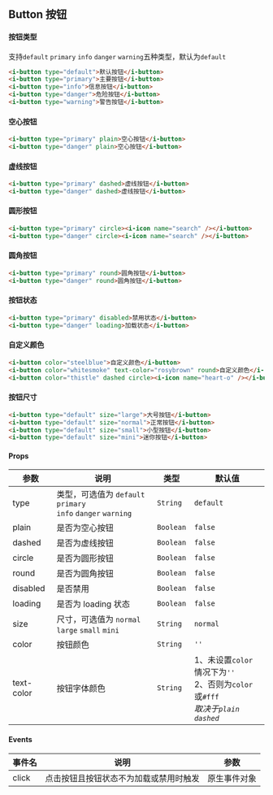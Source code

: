 ## Button 按钮

#### 按钮类型

支持`default` `primary` `info` `danger` `warning`五种类型，默认为`default`

```html
<i-button type="default">默认按钮</i-button>
<i-button type="primary">主要按钮</i-button>
<i-button type="info">信息按钮</i-button>
<i-button type="danger">危险按钮</i-button>
<i-button type="warning">警告按钮</i-button>
```

#### 空心按钮

```html
<i-button type="primary" plain>空心按钮</i-button>
<i-button type="danger" plain>空心按钮</i-button>
```

#### 虚线按钮

```html
<i-button type="primary" dashed>虚线按钮</i-button>
<i-button type="danger" dashed>虚线按钮</i-button>
```

#### 圆形按钮

```html 
<i-button type="primary" circle><i-icon name="search" /></i-button>
<i-button type="danger" circle><i-icon name="search" /></i-button>
```

#### 圆角按钮

```html 
<i-button type="primary" round>圆角按钮</i-button>
<i-button type="danger" round>圆角按钮</i-button>
```

#### 按钮状态

```html 
<i-button type="primary" disabled>禁用状态</i-button>
<i-button type="danger" loading>加载状态</i-button>
```

#### 自定义颜色

```html 
<i-button color="steelblue">自定义颜色</i-button>
<i-button color="whitesmoke" text-color="rosybrown" round>自定义颜色</i-button>
<i-button color="thistle" dashed circle><i-icon name="heart-o" /></i-button>
```

#### 按钮尺寸

```html 
<i-button type="default" size="large">大号按钮</i-button>
<i-button type="default" size="normal">正常按钮</i-button>
<i-button type="default" size="small">小型按钮</i-button>
<i-button type="default" size="mini">迷你按钮</i-button>
```

#### Props

| 参数 | 说明 | 类型 | 默认值 |
|------|------|------|------|
| type | 类型，可选值为 `default` `primary`<br />`info` `danger` `warning` | `String` | `default` |
| plain | 是否为空心按钮 | `Boolean` | `false` |
| dashed | 是否为虚线按钮 | `Boolean` | `false` |
| circle | 是否为圆形按钮 | `Boolean` | `false` |
| round | 是否为圆角按钮 | `Boolean` | `false` |
| disabled | 是否禁用 | `Boolean` | `false` |
| loading | 是否为 loading 状态 | `Boolean` | `false` |
| size | 尺寸，可选值为 `normal` `large` `small` `mini` | `String` | `normal` |
| color | 按钮颜色 | `String` | `''` |
| text-color | 按钮字体颜色 | `String` | 1、未设置`color`情况下为`''`<br />2、否则为`color`或`#fff`<br />_取决于`plain` `dashed`_ |

#### Events

| 事件名 | 说明 | 参数 |
|------|------|------|
| click | 点击按钮且按钮状态不为加载或禁用时触发 | 原生事件对象 |
